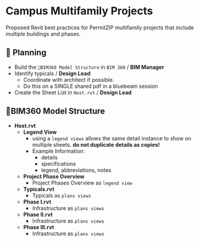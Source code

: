 # Campus Multifamily Projects

Proposed Revit best practices for PermitZIP multifamily projects that include multiple buildings and phases.

## 🏁 Planning

- Build the `🗽BIM360 Model Structure` in `BIM 360` / **BIM Manager**
- Identify typicals / **Design Lead**
  - Coordinate with architect if possible.
  - Do this on a SINGLE shared pdf in a bluebeam session
- Create the Sheet List in `Host.rvt` / **Design Lead**

## 🗽BIM360 Model Structure

- **Host.rvt**
  - **Legend View**
    - using a `legend views` allows the same detail instance to show on multiple sheets. **do not duplicate details as copies!**
    - Example Information:
      - details
      - specifications
      - legend, abbreviations, notes
  - **Project Phase Overview**
    - Project Phases Overview as `legend view`
  - **Typicals.rvt**
    - Typicals as `plans views`
  - **Phase I.rvt**
    - Infrastructure as `plans views`
  - **Phase II.rvt**
    - Infrastructure as `plans views`
  - **Phase III.rvt**
    - Infrastructure as `plans views`
